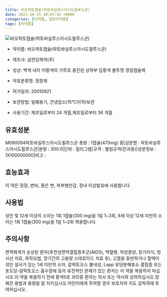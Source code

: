 ```yaml
---
title: 비오락토캡슐(락토바실루스아시도필루스균)
date: 2021-10-25 20:07:52 +0800
categories: [의약품, 일반의약품]
tags: [의약품]
---
```

![비오락토캡슐(락토바실루스아시도필루스균)](https://nedrug.mfds.go.kr/pbp/cmn/itemImageDownload/147427960430900138)

- 약이름: 비오락토캡슐(락토바실루스아시도필루스균)
- 제조사: 삼천당제약(주)
- 성상: 백색 내지 미황색의 가루로 충진된 상하부 담황색 불투명 경질캡슐제

- 약효분류명: 정장제
- 허가일자: 20010921
- 보관방법: 밀폐용기, 건냉암소(15℃이하)보관

- 사용기간: 제조일로부터 24 개월,제조일로부터 36 개월
## 유효성분
M090094락토바실루스아시도필루스균
총량 : 1캡슐(470mg) 중|성분명 : 락토바실루스아시도필루스균|분량 : 300.0|단위 : 밀리그램|규격 : 별첨규격(전과동)|성분정보 : 1X100000000|비고 :
## 효능효과
이 약은 정장, 변비, 묽은 변, 복부팽만감, 장내 이상발효에 사용합니다.
## 사용법
성인 및 12세 이상의 소아는 1회 1캡슐(300 mg)을 1일 1~3회, 8세 이상 12세 미만의 소아는 1회 1캡슐(300 mg)을 1일 1~2회 복용합니다.
## 주의사항
면역체계가 손상된 환자(후천성면역결핍증후군(AIDS), 백혈병, 악성종양, 장기이식, 방사선 치료, 화학요법, 장기간의 고용량 스테로이드 치료 후), 고열을 동반하거나 혈액이 섞인 설사가 있는 1세 미만의 소아, 갈락토오스 불내성, Lapp 유당분해효소 결핍증 또는 포도당-갈락토오스 흡수장애 등의 유전적인 문제가 있는 환자는 이 약을 복용하지 마십시오.이 약을 복용하기 전에 황색5호 과민증 환자는 의사 또는 약사와 상의하십시오.정해진 용법과 용량을 잘 지키십시오.어린이에게 투여할 경우 보호자의 지도 감독하에 투여하십시오.
